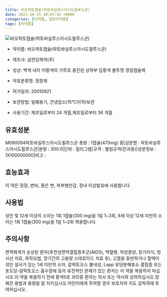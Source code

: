 ```yaml
---
title: 비오락토캡슐(락토바실루스아시도필루스균)
date: 2021-10-25 20:07:52 +0800
categories: [의약품, 일반의약품]
tags: [의약품]
---
```

![비오락토캡슐(락토바실루스아시도필루스균)](https://nedrug.mfds.go.kr/pbp/cmn/itemImageDownload/147427960430900138)

- 약이름: 비오락토캡슐(락토바실루스아시도필루스균)
- 제조사: 삼천당제약(주)
- 성상: 백색 내지 미황색의 가루로 충진된 상하부 담황색 불투명 경질캡슐제

- 약효분류명: 정장제
- 허가일자: 20010921
- 보관방법: 밀폐용기, 건냉암소(15℃이하)보관

- 사용기간: 제조일로부터 24 개월,제조일로부터 36 개월
## 유효성분
M090094락토바실루스아시도필루스균
총량 : 1캡슐(470mg) 중|성분명 : 락토바실루스아시도필루스균|분량 : 300.0|단위 : 밀리그램|규격 : 별첨규격(전과동)|성분정보 : 1X100000000|비고 :
## 효능효과
이 약은 정장, 변비, 묽은 변, 복부팽만감, 장내 이상발효에 사용합니다.
## 사용법
성인 및 12세 이상의 소아는 1회 1캡슐(300 mg)을 1일 1~3회, 8세 이상 12세 미만의 소아는 1회 1캡슐(300 mg)을 1일 1~2회 복용합니다.
## 주의사항
면역체계가 손상된 환자(후천성면역결핍증후군(AIDS), 백혈병, 악성종양, 장기이식, 방사선 치료, 화학요법, 장기간의 고용량 스테로이드 치료 후), 고열을 동반하거나 혈액이 섞인 설사가 있는 1세 미만의 소아, 갈락토오스 불내성, Lapp 유당분해효소 결핍증 또는 포도당-갈락토오스 흡수장애 등의 유전적인 문제가 있는 환자는 이 약을 복용하지 마십시오.이 약을 복용하기 전에 황색5호 과민증 환자는 의사 또는 약사와 상의하십시오.정해진 용법과 용량을 잘 지키십시오.어린이에게 투여할 경우 보호자의 지도 감독하에 투여하십시오.
